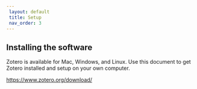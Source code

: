 ```yaml
---
 layout: default
 title: Setup
 nav_order: 3
---
```


## Installing the software

Zotero is available for Mac, Windows, and Linux.  Use this document to get Zotero installed and setup on your own computer.

https://www.zotero.org/download/
